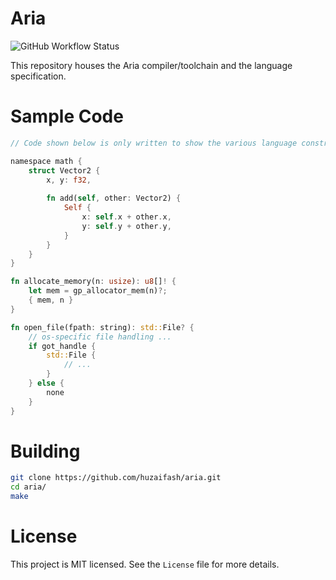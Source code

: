 # Aria

![GitHub Workflow Status](https://img.shields.io/github/workflow/status/huzaifash/aria/build?style=plastic)

This repository houses the Aria compiler/toolchain and the language specification. 

# Sample Code 

```rust
// Code shown below is only written to show the various language constructs. 

namespace math {
	struct Vector2 {
		x, y: f32,
	
		fn add(self, other: Vector2) {
			Self {
				x: self.x + other.x,
				y: self.y + other.y,
			}
		}
	}
}

fn allocate_memory(n: usize): u8[]! {
	let mem = gp_allocator_mem(n)?;
	{ mem, n }
}

fn open_file(fpath: string): std::File? {
	// os-specific file handling ...
	if got_handle {
		std::File {
			// ...
		}
	} else {
		none
	}
}
```

# Building

```sh
git clone https://github.com/huzaifash/aria.git
cd aria/
make
```

License
=======

This project is MIT licensed. See the `License` file 
for more details.
